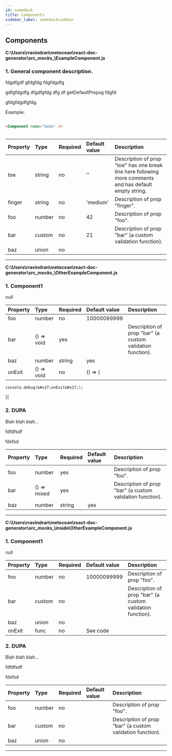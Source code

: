 ```yaml
---
id: someduck
title: Components
sidebar_label: someducksidebar
---
```


Components
----------

**C:\Users\rravindran\metocean\react-doc-generator\src\__mocks__\ExampleComponent.js**

### 1. General component description.

fdgdfgdf gfdgfdg fdgfdgdfg   
gdfgfdgdfg dfgdfgfdg dfg df getDefaultPropsg fdgfd   
gfdgfdgdfgfdg.   
   
   
Example:   
```html   
<Component name="bebe" />   
```   




Property | Type | Required | Default value | Description
:--- | :--- | :--- | :--- | :---
toe|string|no|&#x27;&#x27;|Description of prop &quot;toe&quot; has one break line here following more comments and has default empty string.
finger|string|no|&#x27;medium&#x27;|Description of prop &quot;finger&quot;.
foo|number|no|42|Description of prop &quot;foo&quot;.
bar|custom|no|21|Description of prop &quot;bar&quot; (a custom validation function).
baz|union|no||
-----
**C:\Users\rravindran\metocean\react-doc-generator\src\__mocks__\OtherExampleComponent.js**

### 1. Component1

null   




Property | Type | Required | Default value | Description
:--- | :--- | :--- | :--- | :---
foo|number|no|10000099999|
bar|() &#x3D;&gt; void|yes||Description of prop &quot;bar&quot; (a custom validation function).
baz|number|string|yes||
onExit|() &#x3D;&gt; void|no|() &#x3D;&gt; {
    console.debug(&#x27;onExit&#x27;);
}|
### 2. DUPA

Blah blah blah...   
fdfdfsdf   
fdsfsd   




Property | Type | Required | Default value | Description
:--- | :--- | :--- | :--- | :---
foo|number|yes||Description of prop &quot;foo&quot;.
bar|() &#x3D;&gt; mixed|yes||Description of prop &quot;bar&quot; (a custom validation function).
baz|number | string|yes||
-----
**C:\Users\rravindran\metocean\react-doc-generator\src\__mocks__\inside\OtherExampleComponent.js**

### 1. Component1

null   




Property | Type | Required | Default value | Description
:--- | :--- | :--- | :--- | :---
foo|number|no|10000099999|Description of prop &quot;foo&quot;.
bar|custom|no||Description of prop &quot;bar&quot; (a custom validation function).
baz|union|no||
onExit|func|no|See code|
### 2. DUPA

Blah blah blah...   
fdfdfsdf   
fdsfsd   




Property | Type | Required | Default value | Description
:--- | :--- | :--- | :--- | :---
foo|number|no||Description of prop &quot;foo&quot;.
bar|custom|no||Description of prop &quot;bar&quot; (a custom validation function).
baz|union|no||
-----


